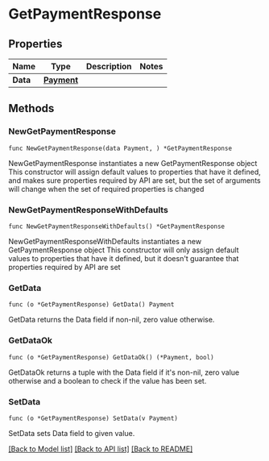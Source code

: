 # GetPaymentResponse

## Properties

Name | Type | Description | Notes
------------ | ------------- | ------------- | -------------
**Data** | [**Payment**](Payment.md) |  | 

## Methods

### NewGetPaymentResponse

`func NewGetPaymentResponse(data Payment, ) *GetPaymentResponse`

NewGetPaymentResponse instantiates a new GetPaymentResponse object
This constructor will assign default values to properties that have it defined,
and makes sure properties required by API are set, but the set of arguments
will change when the set of required properties is changed

### NewGetPaymentResponseWithDefaults

`func NewGetPaymentResponseWithDefaults() *GetPaymentResponse`

NewGetPaymentResponseWithDefaults instantiates a new GetPaymentResponse object
This constructor will only assign default values to properties that have it defined,
but it doesn't guarantee that properties required by API are set

### GetData

`func (o *GetPaymentResponse) GetData() Payment`

GetData returns the Data field if non-nil, zero value otherwise.

### GetDataOk

`func (o *GetPaymentResponse) GetDataOk() (*Payment, bool)`

GetDataOk returns a tuple with the Data field if it's non-nil, zero value otherwise
and a boolean to check if the value has been set.

### SetData

`func (o *GetPaymentResponse) SetData(v Payment)`

SetData sets Data field to given value.



[[Back to Model list]](../README.md#documentation-for-models) [[Back to API list]](../README.md#documentation-for-api-endpoints) [[Back to README]](../README.md)


